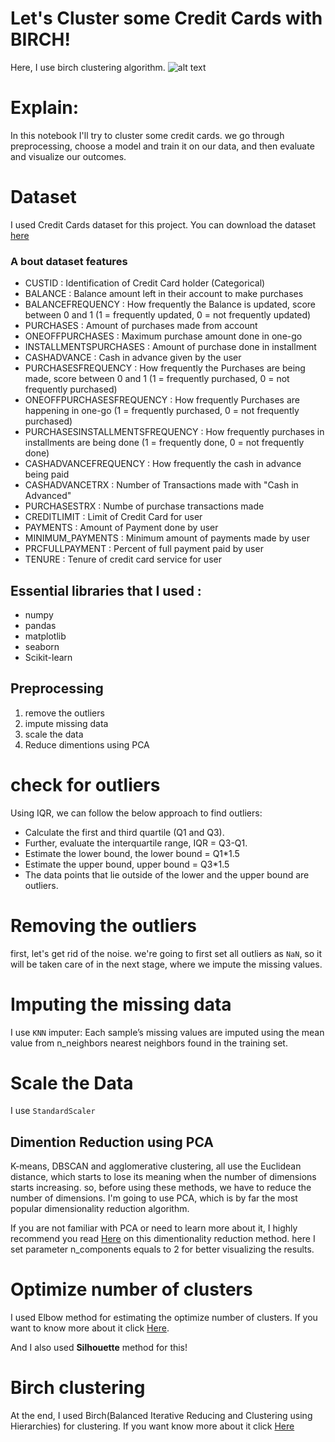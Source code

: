 # Let's Cluster some Credit Cards with BIRCH!
Here, I use birch clustering algorithm.
![alt text](https://s19.picofile.com/file/8441254850/2021_09_25.png)
# Explain:  
In this notebook I'll try to cluster some credit cards. we go through preprocessing, choose a model and train it on our data, and then evaluate and visualize our outcomes.

# Dataset 
I used Credit Cards dataset for this project. You can download the dataset [here](https://www.kaggle.com/arjunbhasin2013/ccdata)
### A bout dataset features
* CUSTID : Identification of Credit Card holder (Categorical)
* BALANCE : Balance amount left in their account to make purchases
* BALANCEFREQUENCY : How frequently the Balance is updated, score between 0 and 1 (1 = frequently updated, 0 = not frequently updated)
* PURCHASES : Amount of purchases made from account
* ONEOFFPURCHASES : Maximum purchase amount done in one-go
* INSTALLMENTSPURCHASES : Amount of purchase done in installment
* CASHADVANCE : Cash in advance given by the user
* PURCHASESFREQUENCY : How frequently the Purchases are being made, score between 0 and 1 (1 = frequently purchased, 0 = not frequently purchased)
* ONEOFFPURCHASESFREQUENCY : How frequently Purchases are happening in one-go (1 = frequently purchased, 0 = not frequently purchased)
* PURCHASESINSTALLMENTSFREQUENCY : How frequently purchases in installments are being done (1 = frequently done, 0 = not frequently done)
* CASHADVANCEFREQUENCY : How frequently the cash in advance being paid
* CASHADVANCETRX : Number of Transactions made with "Cash in Advanced"
* PURCHASESTRX : Numbe of purchase transactions made
* CREDITLIMIT : Limit of Credit Card for user
* PAYMENTS : Amount of Payment done by user
* MINIMUM_PAYMENTS : Minimum amount of payments made by user
* PRCFULLPAYMENT : Percent of full payment paid by user
* TENURE : Tenure of credit card service for user

## Essential libraries that I used :
* numpy
* pandas
* matplotlib
* seaborn
* Scikit-learn

## Preprocessing
1) remove the outliers
2) impute missing data
3) scale the data
4) Reduce dimentions using PCA


# check for outliers
Using IQR, we can follow the below approach to find outliers:
* Calculate the first and third quartile (Q1 and Q3).
* Further, evaluate the interquartile range, IQR = Q3-Q1.
* Estimate the lower bound, the lower bound = Q1*1.5
* Estimate the upper bound, upper bound = Q3*1.5
* The data points that lie outside of the lower and the upper bound are outliers.


# Removing the outliers 
first, let's get rid of the noise. we're going to first set all outliers as `NaN`, so it will be taken care of in the next stage, where we impute the missing values.

# Imputing the missing data
I use `KNN` imputer: Each sample’s missing values are imputed using the mean value from n_neighbors nearest neighbors found in the training set.

# Scale the Data
I use `StandardScaler`

## Dimention Reduction using PCA
K-means, DBSCAN and agglomerative clustering, all use the Euclidean distance, which starts to lose its meaning when the number of dimensions starts increasing. so, before using these methods, we have to reduce the number of dimensions. I'm going to use PCA, which is by far the most popular dimensionality reduction algorithm.

If you are not familiar with PCA or need to learn more about it, I highly recommend you read [Here](https://github.com/HalflingWizard/MachineLearning/blob/main/4-%20Dimensionality%20Reduction/PCA.md) on this dimentionality reduction method.
here I set parameter n_components equals to 2 for better visualizing the results.

# Optimize number of clusters
I used Elbow method for estimating the optimize number of clusters. If you want to know more about it click [Here](https://www.oreilly.com/library/view/statistics-for-machine/9781788295758/c71ea970-0f3c-4973-8d3a-b09a7a6553c1.xhtml). 

And I also used **Silhouette** method for this! 

# Birch clustering
At the end, I used Birch(Balanced Iterative Reducing and Clustering using Hierarchies) for clustering. If you want know more about it click [Here](https://medium.com/geekculture/balanced-iterative-reducing-and-clustering-using-hierarchies-birch-1428bb06bb38)
